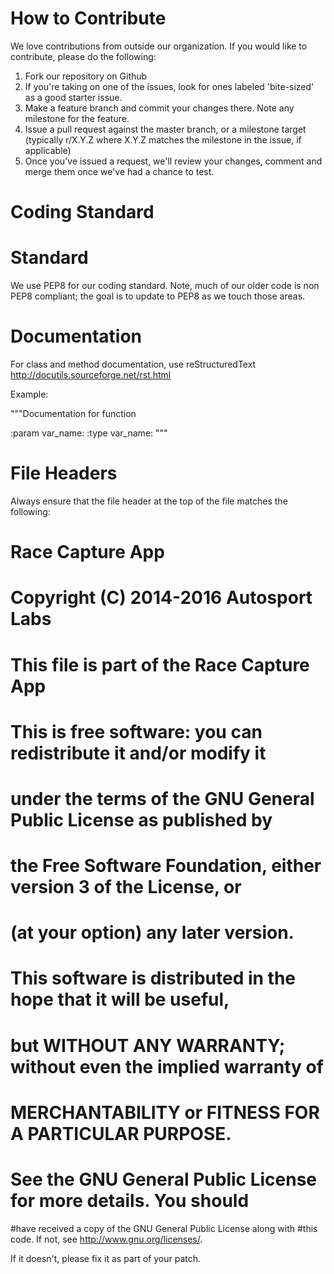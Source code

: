 How to Contribute
=================

We love contributions from outside our
organization.   If you would like to contribute, please do the
following:

1. Fork our repository on Github
2. If you're taking on one of the issues, look for ones labeled 'bite-sized' as a good starter issue.
2. Make a feature branch and commit your changes there. Note any milestone for the feature.
3. Issue a pull request against the master branch, or a milestone target (typically r/X.Y.Z where X.Y.Z matches the milestone in the issue, if applicable) 
4. Once you've issued a request, we'll review your changes, comment and merge them once we've had a chance to test.


Coding Standard
===============

# Standard

We use PEP8 for our coding standard. Note, much of our older code is non PEP8 compliant; the goal is to update to PEP8 as we touch those areas.

# Documentation 
For class and method documentation, use reStructuredText http://docutils.sourceforge.net/rst.html

Example: 

"""Documentation for function

:param var_name: <parameter description>
:type var_name: <type of param>
"""

File Headers
============

Always ensure that the file header at the top of the file matches the
following:
#
# Race Capture App
#
# Copyright (C) 2014-2016 Autosport Labs
#
# This file is part of the Race Capture App
#
# This is free software: you can redistribute it and/or modify it
# under the terms of the GNU General Public License as published by
# the Free Software Foundation, either version 3 of the License, or
# (at your option) any later version.
#
# This software is distributed in the hope that it will be useful,
# but WITHOUT ANY WARRANTY; without even the implied warranty of
# MERCHANTABILITY or FITNESS FOR A PARTICULAR PURPOSE.
#
# See the GNU General Public License for more details. You should
#have received a copy of the GNU General Public License along with
#this code. If not, see <http://www.gnu.org/licenses/>.

If it doesn't, please fix it as part of your patch.

